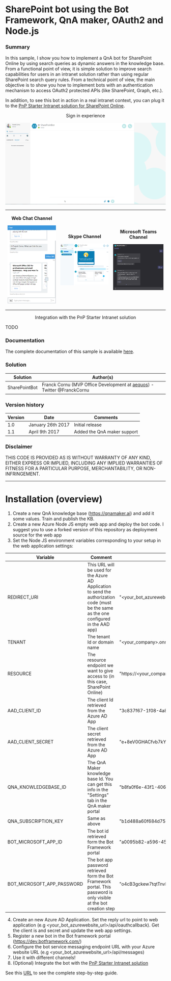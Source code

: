 # SharePoint bot using the Bot Framework, QnA maker, OAuth2 and Node.js #

### Summary ###

In this sample, I show you how to implement a QnA bot for SharePoint Online by using search queries as dynamic answers in the knowledge base. From a functional point of view, it is simple solution to improve search capabilities for users in an intranet solution rather than using regular SharePoint search query rules. From a technical point of view, the main objective is to show you how to implement bots with an authentication mechanism to access OAuth2 protected APIs (like SharePoint, Graph, etc.).

In addition, to see this bot in action in a real intranet context, you can plug it to the [PnP Starter Intranet solution for SharePoint Online](https://github.com/SharePoint/PnP/tree/master/Solutions/Business.StarterIntranet).

<p align="center">Sign in experience</p>
<p align="center">
    <img width=700 src="./images/record.gif"/>
</p>

<table style="margin: 0px auto;">
  <tr>
    <th>
        <p align="center">Web Chat Channel</p>
        <p align="center">
            <img width=300 src="./images/WebChatChannel.png"/>
        </p>
    </th>
    <th>
        <p align="center">Skype Channel</p>
        <p align="center">
            <img width=300 src="./images/SkypeChannel.png"/>
        </p>
    </th>
    <th>
        <p align="center">Microsoft Teams Channel</p>
        <p align="center">
            <img width=300 src="./images/MicrosoftTeamsChannel.png">
        </p>
    </th>
  </tr>
</table>

<p align="center">Integration with the PnP Starter Intranet solution</p>
<p align="center">
    
</p>TODO

### Documentation #

The complete documentation of this sample is available [here](http://thecollaborationcorner.com/2017/01/25/search-for-your-sharepoint-content-from-a-bot-using-the-bot-framework-oauth2-and-node-js).

### Solution ###
Solution                | Author(s)
------------------------|----------
SharePointBot | Franck Cornu (MVP Office Development at [aequos](https://www.aequos.ca)) - Twitter @FranckCornu 

### Version history ###
Version  | Date | Comments
---------| -----| --------
1.0 | January 26th 2017 | Initial release
1.1 | April 9th 2017 | Added the QnA maker support

### Disclaimer ###

THIS CODE IS PROVIDED AS IS WITHOUT WARRANTY OF ANY KIND, EITHER EXPRESS OR IMPLIED, INCLUDING ANY IMPLIED WARRANTIES OF FITNESS FOR A PARTICULAR PURPOSE, MERCHANTABILITY, OR NON-INFRINGEMENT.

----------

# Installation (overview) #

1. Create a new QnA knowledge base (https://qnamaker.ai) and add it some values. Train and publish the KB.
2. Create a new Azure Node JS empty web app and deploy the bot code. I suggest you to use a forked version of this repository as deployment source for the web app
3. Set the Node JS environment variables corresponding to your setup in the web application settings:

Variable | Comment | Sample value
-------- | ------- | ------------
REDIRECT_URI | This URL will be used for the Azure AD Application to send the authorization code (must be the same as the one configured in the AAD app) | "<your_bot_azurewebsite_url>/api/oauthcallback"
TENANT | The tenant Id or domain name | "<your_company>.onmicrosoft.com"
RESOURCE | The resource endpoint we want to give access to (in this case, SharePoint Online) | "https://<your_company>.sharepoint.com"
AAD_CLIENT_ID | The client Id retrieved from the Azure AD App | "3c837f67-1f08-4a89-8e46-e8ab75f2ec22"
AAD_CLIENT_SECRET | The client secret retrieved from the Azure AD App | "e+8eV0GHACfvb7kYrX2KkqC1RzNEYqK8tHW4piYlNZg="
QNA_KNOWLEDGEBASE_ID | The QnA Maker knowledge base Id. You can get this info in the "Settings" tab in the QnA maker portal | "b8fa0f6e-43f1-406f-820f-49f2a7122073"
QNA_SUBSCRIPTION_KEY | Same as above | "b1d488a60f684d75959f967c53ad6b07"
BOT_MICROSOFT_APP_ID | The bot id retrieved form the Bot Framework portal  | "a0095b82-a596-450f-957a-a62b858b75cf" 
BOT_MICROSOFT_APP_PASSWORD | The bot app password retrieved form the Bot Framework portal. This password is only visible at the bot creation step | "o4cB3gckew7tqtTnvLUPiK1"

4. Create an new Azure AD Application. Set the reply url to point to web application (e.g <your_bot_azurewebsite_url>/api/oauthcallback). Get the client is and secret and update the web app settings.
5. Register a new bot in the Bot framework portal (https://dev.botframework.com/)
6. Configure the bot service messaging endpoint URL with your Azure website URL (e.g <your_bot_azurewebsite_url>/api/messages)
7. Use it with different channels!
8. (Optional) Integrate the bot with the [PnP Starter Intranet solution](https://github.com/SharePoint/PnP/tree/master/Solutions/Business.StarterIntranet)

See this [URL](http://thecollaborationcorner.com/2017/01/25/search-for-your-sharepoint-content-from-a-bot-using-the-bot-framework-oauth2-and-node-js) to see the complete step-by-step guide.
